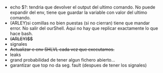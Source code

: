 
- echo $?: tendria que devolver el output del ultimo comando. No puede expandir del env, tiene que guardar la variable con valor del ultimo comando.
- (ARLEY)si comillas no bien puestas (si no cierran) tiene que mandar error. No salir del ourShell. Aqui no hay que replicar exactamente lo que hace bash.
- ~~(ARLEY)$$~~
- signales
- ~~Actualizar e env SHLVL cada vez que executamos.~~
- leaks
- grand probabilidad de tener algun fichero abierto...
- garantizar que top no da seg. fault (despues de tener los signales)
